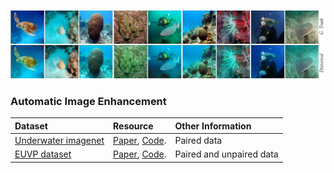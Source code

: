 ![det-1a](/ims/paired_euvp.jpg)

### Automatic Image Enhancement
| Dataset  | Resource   | Other Information |
|:------------------------|:---------------------|:---------------------|
| [Underwater imagenet](http://irvlab.cs.umn.edu/resources/) | [Paper](https://ieeexplore.ieee.org/document/8460552), [Code](https://github.com/cameronfabbri/Underwater-Color-Correction). | Paired data |
| [EUVP dataset](http://irvlab.cs.umn.edu/resources/euvp-dataset) | [Paper](https://arxiv.org/abs/1903.09766), [Code](https://github.com/xahidbuffon/funie-gan). | Paired and unpaired data |


